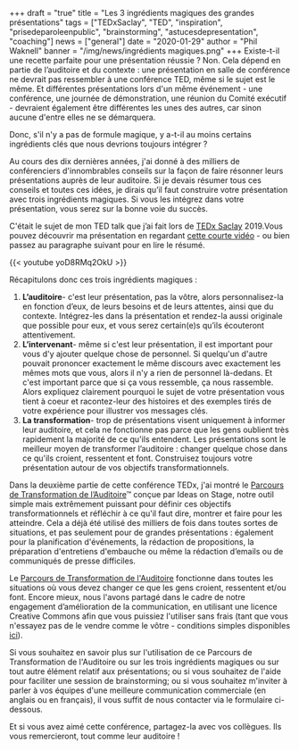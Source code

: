 +++
draft = "true"
title = "Les 3 ingrédients magiques des grandes présentations"
tags = ["TEDxSaclay", "TED", "inspiration", "prisedeparoleenpublic", "brainstorming", "astucesdepresentation", "coaching"]
news = ["general"]
date = "2020-01-29"
author = "Phil Waknell"
banner = "/img/news/ingrédients magiques.png"
+++
Existe-t-il une recette parfaite pour une présentation réussie ? Non. Cela dépend en partie de l’auditoire et du contexte : une présentation en salle de conférence ne devrait pas ressembler à une conférence TED, même si le sujet est le même. Et différentes présentations lors d'un même événement - une conférence, une journée de démonstration, une réunion du Comité exécutif - devraient également être différentes les unes des autres, car sinon aucune d'entre elles ne se démarquera.

Donc, s'il n'y a pas de formule magique, y a-t-il au moins certains ingrédients clés que nous devrions toujours intégrer ?

Au cours des dix dernières années, j'ai donné à des milliers de conférenciers d'innombrables conseils sur la façon de faire résonner leurs présentations auprès de leur auditoire. Si je devais résumer tous ces conseils et toutes ces idées, je dirais qu’il faut construire votre présentation avec trois ingrédients magiques. Si vous les intégrez dans votre présentation, vous serez sur la bonne voie du succès.

C'était le sujet de mon TED talk que j’ai fait lors de [TEDx Saclay](https://tedxsaclay.com/) 2019.Vous pouvez découvrir ma présentation en regardant [cette courte vidéo](https://www.youtube.com/watch?v=yoD8RMq2OkU) - ou bien passez au paragraphe suivant pour en lire le résumé.

{{< youtube yoD8RMq2OkU >}}

Récapitulons donc ces trois ingrédients magiques :

1. **L’auditoire**- c'est leur présentation, pas la vôtre, alors personnalisez-la en fonction d’eux, de leurs besoins et de leurs attentes, ainsi que du contexte. Intégrez-les dans la présentation et rendez-la aussi originale que possible pour eux, et vous serez certain(e)s qu’ils écouteront attentivement.
2. **L’intervenant**- même si c'est leur présentation, il est important pour vous d'y ajouter quelque chose de personnel. Si quelqu'un d'autre pouvait prononcer exactement le même discours avec exactement les mêmes mots que vous, alors il n'y a rien de personnel là-dedans. Et c'est important parce que si ça vous ressemble, ça nous rassemble. Alors expliquez clairement pourquoi le sujet de votre présentation vous tient à coeur et racontez-leur des histoires et des exemples tirés de votre expérience pour illustrer vos messages clés.
3. **La transformation**- trop de présentations visent uniquement à informer leur auditoire, et cela ne fonctionne pas parce que les gens oublient très rapidement la majorité de ce qu'ils entendent. Les présentations sont le meilleur moyen de transformer l’auditoire : changer quelque chose dans ce qu'ils croient, ressentent et font. Construisez toujours votre présentation autour de vos objectifs transformationnels.

Dans la deuxième partie de cette conférence TEDx, j'ai montré le [Parcours de Transformation de l’Auditoire](https://www.ideasonstage.com/audience-transformation-roadmap/)™ conçue par Ideas on Stage, notre outil simple mais extrêmement puissant pour définir ces objectifs transformationnels et réfléchir à ce qu'il faut dire, montrer et faire pour les atteindre. Cela a déjà été utilisé des milliers de fois dans toutes sortes de situations, et pas seulement pour de grandes présentations : également pour la planification d'événements, la rédaction de propositions, la préparation d'entretiens d'embauche ou même la rédaction d’emails ou de communiqués de presse difficiles.

Le [Parcours de Transformation de l'Auditoire](https://www.ideasonstage.com/audience-transformation-roadmap/) fonctionne dans toutes les situations où vous devez changer ce que les gens croient, ressentent et/ou font. Encore mieux, nous l'avons partagé dans le cadre de notre engagement d’amélioration de la communication, en utilisant une licence Creative Commons afin que vous puissiez l'utiliser sans frais (tant que vous n'essayez pas de le vendre comme le vôtre - conditions simples disponibles [ici](https://www.ideasonstage.com/audience-transformation-roadmap/)).

Si vous souhaitez en savoir plus sur l'utilisation de ce Parcours de Transformation de l'Auditoire ou sur les trois ingrédients magiques ou sur tout autre élément relatif aux présentations; ou si vous souhaitez de l'aide pour faciliter une session de brainstorming; ou si vous souhaitez m'inviter à parler à vos équipes d'une meilleure communication commerciale (en anglais ou en français), il vous suffit de nous contacter via le formulaire ci-dessous.

Et si vous avez aimé cette conférence, partagez-la avec vos collègues. Ils vous remercieront, tout comme leur auditoire !
